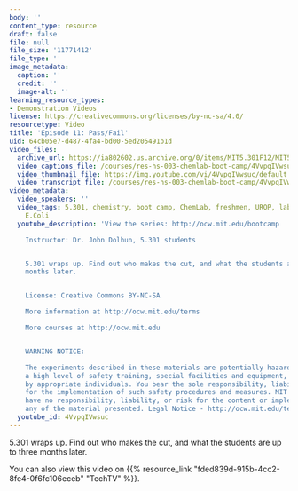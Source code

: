```yaml
---
body: ''
content_type: resource
draft: false
file: null
file_size: '11771412'
file_type: ''
image_metadata:
  caption: ''
  credit: ''
  image-alt: ''
learning_resource_types:
- Demonstration Videos
license: https://creativecommons.org/licenses/by-nc-sa/4.0/
resourcetype: Video
title: 'Episode 11: Pass/Fail'
uid: 64cb05e7-d487-4fa4-bd00-5ed205491b1d
video_files:
  archive_url: https://ia802602.us.archive.org/0/items/MIT5.301F12/MIT5_301F12_Ep11_Pass_Fail_300k.mp4
  video_captions_file: /courses/res-hs-003-chemlab-boot-camp/4VvpqIVwsuc_captions.webvtt
  video_thumbnail_file: https://img.youtube.com/vi/4VvpqIVwsuc/default.jpg
  video_transcript_file: /courses/res-hs-003-chemlab-boot-camp/4VvpqIVwsuc_transcript.pdf
video_metadata:
  video_speakers: ''
  video_tags: 5.301, chemistry, boot camp, ChemLab, freshmen, UROP, lab, antibiotics,
    E.Coli
  youtube_description: 'View the series: http://ocw.mit.edu/bootcamp

    Instructor: Dr. John Dolhun, 5.301 students


    5.301 wraps up. Find out who makes the cut, and what the students are up to three
    months later.


    License: Creative Commons BY-NC-SA

    More information at http://ocw.mit.edu/terms

    More courses at http://ocw.mit.edu


    WARNING NOTICE:

    The experiments described in these materials are potentially hazardous and require
    a high level of safety training, special facilities and equipment, and supervision
    by appropriate individuals. You bear the sole responsibility, liability, and risk
    for the implementation of such safety procedures and measures. MIT and Dow shall
    have no responsibility, liability, or risk for the content or implementation of
    any of the material presented. Legal Notice - http://ocw.mit.edu/terms/'
  youtube_id: 4VvpqIVwsuc
---
```

5.301 wraps up. Find out who makes the cut, and what the students are up to three months later.  
  
You can also view this video on {{% resource_link "fded839d-915b-4cc2-8fe4-0f6fc106eceb" "TechTV" %}}.